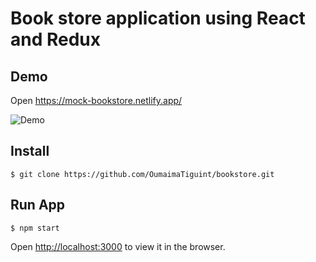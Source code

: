 # Book store application using React and Redux

## Demo
Open https://mock-bookstore.netlify.app/

![Demo](https://media.giphy.com/media/htRqXpo7lhnT6PeIFw/giphy.gif)

## Install
```
$ git clone https://github.com/OumaimaTiguint/bookstore.git
```

## Run App
```
$ npm start
```
Open [http://localhost:3000](http://localhost:3000) to view it in the browser.
